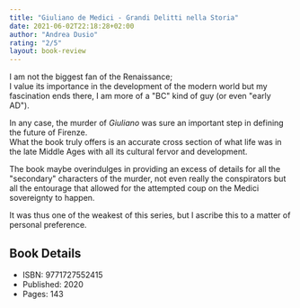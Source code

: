 ```yaml
---
title: "Giuliano de Medici - Grandi Delitti nella Storia"
date: 2021-06-02T22:18:28+02:00
author: "Andrea Dusio"
rating: "2/5"
layout: book-review
---
```


I am not the biggest fan of the Renaissance;  
I value its importance in the development of the modern world but my
fascination ends there, I am more of a "BC" kind of guy (or even "early AD").

In any case, the murder of *Giuliano* was sure an important step in defining
the future of Firenze.  
What the book truly offers is an accurate cross section of what life was in the
late Middle Ages with all its cultural fervor and development.

The book maybe overindulges in providing an excess of details for all the
"secondary" characters of the murder, not even really the conspirators but all
the entourage that allowed for the attempted coup on the Medici sovereignty to
happen.

It was thus one of the weakest of this series, but I ascribe this to a matter
of personal preference.

## Book Details

- ISBN: 9771727552415
- Published: 2020
- Pages: 143
